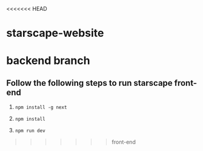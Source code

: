 <<<<<<< HEAD
# starscape-website
backend branch
=======
## Follow the following steps to run starscape front-end

1. `npm install -g next`

2. `npm install`

3. `npm run dev`
>>>>>>> front-end
